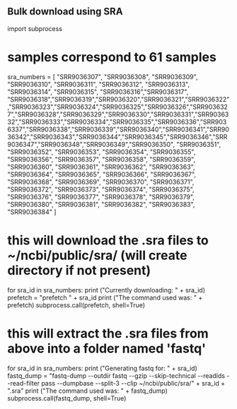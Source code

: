 ## Bulk download using SRA

import subprocess

# samples correspond to 61 samples
sra_numbers = [
    "SRR9036307", "SRR9036308", "SRR9036309", "SRR9036310", "SRR9036311", "SRR9036312", "SRR9036313", "SRR9036314", "SRR9036315", "SRR9036316","SRR9036317",
    "SRR9036318","SRR9036319","SRR9036320","SRR9036321","SRR9036322","SRR9036323","SRR9036324","SRR9036325","SRR9036326","SRR9036327","SRR9036328","SRR9036329","SRR9036330","SRR9036331","SRR9036332","SRR9036333","SRR9036334","SRR9036335","SRR9036336","SRR9036337","SRR9036338","SRR9036339","SRR9036340","SRR9036341","SRR9036342","SRR9036343","SRR9036344","SRR9036345","SRR9036346","SRR9036347","SRR9036348","SRR9036349","SRR9036350",
    "SRR9036351", "SRR9036352", "SRR9036353", "SRR9036354", "SRR9036355", "SRR9036356", "SRR9036357", "SRR9036358", "SRR9036359", "SRR9036360", "SRR9036361", "SRR9036362", "SRR9036363", "SRR9036364", "SRR9036365", "SRR9036366", "SRR9036367", "SRR9036368", "SRR9036369", "SRR9036370", "SRR9036371", "SRR9036372", "SRR9036373", "SRR9036374", "SRR9036375", "SRR9036376", "SRR9036377", "SRR9036378", "SRR9036379", "SRR9036380", "SRR9036381", "SRR9036382", "SRR9036383", "SRR9036384"
    ]

# this will download the .sra files to ~/ncbi/public/sra/ (will create directory if not present)
for sra_id in sra_numbers:
    print ("Currently downloading: " + sra_id)
    prefetch = "prefetch " + sra_id
    print ("The command used was: " + prefetch)
    subprocess.call(prefetch, shell=True)

# this will extract the .sra files from above into a folder named 'fastq'
for sra_id in sra_numbers:
    print ("Generating fastq for: " + sra_id)
    fastq_dump = "fastq-dump --outdir fastq --gzip --skip-technical  --readids --read-filter pass --dumpbase --split-3 --clip ~/ncbi/public/sra/" + sra_id + ".sra"
    print ("The command used was: " + fastq_dump)
    subprocess.call(fastq_dump, shell=True)
